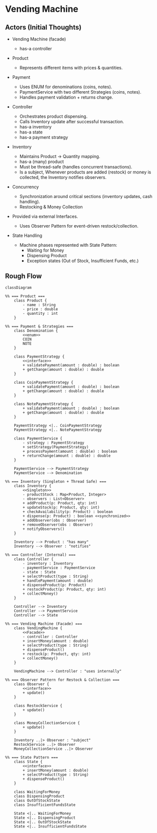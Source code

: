 # Vending Machine


## Actors (Initial Thoughts)

- Vending Machine (facade)
  - has-a controller

- Product 
  - Represents different items with prices & quantities. 

- Payment 
  - Uses ENUM for denominations (coins, notes). 
  - PaymentService with two different Strategies (coins, notes). 
  - Handles payment validation + returns change.

- Controller 
  - Orchestrates product dispensing. 
  - Calls Inventory update after successful transaction.
  - has-a inventory
  - has-a state
  - has-a payment strategy

- Inventory 
  - Maintains Product → Quantity mapping.
  - has-a (many) product
  - Must be thread-safe (handles concurrent transactions).
  - Is a subject, Whenever products are added (restock) or money is collected, the Inventory notifies observers.

- Concurrency
  - Synchronization around critical sections (inventory updates, cash handling). 
  - Restocking & Money Collection
  
- Provided via external Interfaces. 
  - Uses Observer Pattern for event-driven restock/collection.

- State Handling 
  - Machine phases represented with State Pattern:
    - Waiting for Money
    - Dispensing Product
    - Exception states (Out of Stock, Insufficient Funds, etc.)

## Rough Flow

```mermaid
classDiagram

%% === Product ===
    class Product {
        - name : String
        - price : double
        - quantity : int
    }

%% === Payment & Strategies ===
    class Denomination {
        <<enum>>
        COIN
        NOTE
    }

    class PaymentStrategy {
        <<interface>>
        + validatePayment(amount : double) : boolean
        + getChange(amount : double) : double
    }

    class CoinPaymentStrategy {
        + validatePayment(amount : double) : boolean
        + getChange(amount : double) : double
    }

    class NotePaymentStrategy {
        + validatePayment(amount : double) : boolean
        + getChange(amount : double) : double
    }

    PaymentStrategy <|.. CoinPaymentStrategy
    PaymentStrategy <|.. NotePaymentStrategy

    class PaymentService {
        - strategy : PaymentStrategy
        + setStrategy(PaymentStrategy)
        + processPayment(amount : double) : boolean
        + returnChange(amount : double) : double
    }

    PaymentService --> PaymentStrategy
    PaymentService --> Denomination

%% === Inventory (Singleton + Thread Safe) ===
    class Inventory {
        <<Singleton>>
        - productStock : Map<Product, Integer>
        - observers : List<Observer>
        + addProduct(p: Product, qty: int)
        + updateStock(p: Product, qty: int)
        + checkAvailability(p: Product) : boolean
        + dispense(p: Product) : boolean <<synchronized>>
        + addObserver(obs : Observer)
        + removeObserver(obs : Observer)
        + notifyObservers()
    }

    Inventory --> Product : "has many"
    Inventory --> Observer : "notifies"

%% === Controller (Internal) ===
    class Controller {
        - inventory : Inventory
        - paymentService : PaymentService
        - state : State
        + selectProduct(type : String)
        + handlePayment(amount : double)
        + dispenseProduct(p: Product)
        + restockProduct(p: Product, qty: int)
        + collectMoney()
    }

    Controller --> Inventory
    Controller --> PaymentService
    Controller --> State

%% === Vending Machine (Facade) ===
    class VendingMachine {
        <<Facade>>
        - controller : Controller
        + insertMoney(amount : double)
        + selectProduct(type : String)
        + dispenseProduct()
        + restock(p: Product, qty: int)
        + collectMoney()
    }

    VendingMachine --> Controller : "uses internally"

%% === Observer Pattern for Restock & Collection ===
    class Observer {
        <<interface>>
        + update()
    }

    class RestockService {
        + update()
    }

    class MoneyCollectionService {
        + update()
    }

    Inventory ..|> Observer : "subject"
    RestockService ..|> Observer
    MoneyCollectionService ..|> Observer

%% === State Pattern ===
    class State {
        <<interface>>
        + insertMoney(amount : double)
        + selectProduct(type : String)
        + dispenseProduct()
    }

    class WaitingForMoney
    class DispensingProduct
    class OutOfStockState
    class InsufficientFundsState

    State <|.. WaitingForMoney
    State <|.. DispensingProduct
    State <|.. OutOfStockState
    State <|.. InsufficientFundsState

```
